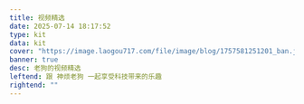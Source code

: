 ```yaml
---
title: 视频精选
date: 2025-07-14 18:17:52
type: kit
data: kit
cover: "https://image.laogou717.com/file/image/blog/1757581251201_ban.jpg"
banner: true
desc: 老狗的视频精选
leftend: 跟 神烦老狗 一起享受科技带来的乐趣
rightend: ""
---
```

